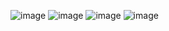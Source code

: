 ![image](https://github.com/CleytonSM/Artefatos-Pro-Musculi-System/assets/122110138/f2ca9aba-0add-4393-9ab7-8106150ed0b2)
![image](https://github.com/CleytonSM/Artefatos-Pro-Musculi-System/assets/122110138/cc2903e4-1729-49af-81d4-9b969280e8c9)
![image](https://github.com/CleytonSM/Artefatos-Pro-Musculi-System/assets/122110138/7b972918-9b32-47db-8857-c8407c37b4f9)
![image](https://github.com/CleytonSM/Artefatos-Pro-Musculi-System/assets/122110138/2114fa83-78e2-498a-9a6e-5db0599e2a68)
